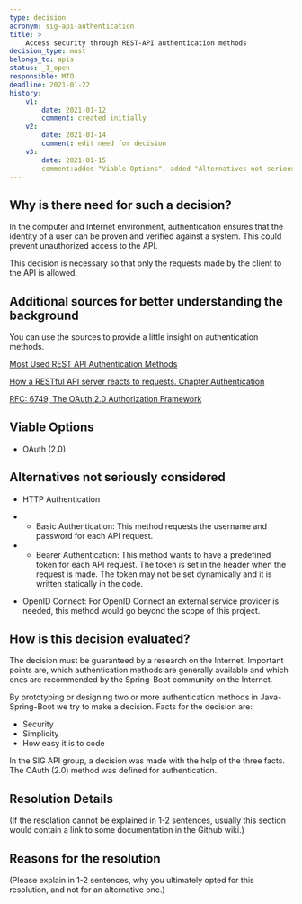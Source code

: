 ```yaml
---
type: decision
acronym: sig-api-authentication
title: >
    Access security through REST-API authentication methods
decision_type: must
belongs_to: apis
status: _1_open
responsible: MTO
deadline: 2021-01-22
history:
    v1:
        date: 2021-01-12
        comment: created initially
    v2:
        date: 2021-01-14
        comment: edit need for decision
    v3:
        date: 2021-01-15
        comment:added "Viable Options", added "Alternatives not seriously considered, edit "How is this decision evaluated?"
---
```


## Why is there need for such a decision?

In the computer and Internet environment, authentication ensures that the identity of a user can be proven and verified against a system. This could prevent unauthorized access to the API.

This decision is necessary so that only the requests made by the client to the API is allowed.
## Additional sources for better understanding the background
You can use the sources to provide a little insight on authentication methods.

[Most Used REST API Authentication Methods](https://blog.restcase.com/4-most-used-rest-api-authentication-methods/)

[How a RESTful API server reacts to requests. Chapter Authentication](https://www.oreilly.com/content/how-a-restful-api-server-reacts-to-requests/)

[RFC: 6749, The OAuth 2.0 Authorization Framework](https://www.ietf.org/rfc/rfc6749.txt)

## Viable Options

- OAuth (2.0)


## Alternatives not seriously considered

- HTTP Authentication
 - - Basic Authentication: This method requests the username and password for each API request.

 - - Bearer Authentication: This method wants to have a predefined token for each API request. The token is set in the header when the request is made. The token may not be set dynamically and it is written statically in the code.

- OpenID Connect: For OpenID Connect an external service provider is needed, this method would go beyond the scope of this project.
## How is this decision evaluated?

The decision must be guaranteed by a research on the Internet. Important points are, which authentication methods are generally available and which ones are recommended by the Spring-Boot community on the Internet.

By prototyping or designing two or more authentication methods in Java-Spring-Boot we try to make a decision.
Facts for the decision are:
- Security
- Simplicity
- How easy it is to code

In the SIG API group, a decision was made with the help of the three facts. The OAuth (2.0) method was defined for authentication.

## Resolution Details

(If the resolation cannot be explained in 1-2 sentences, usually this section would contain a link to some
documentation in the Github wiki.)


## Reasons for the resolution

(Please explain in 1-2 sentences, why you ultimately opted for this resolution, and not for an alternative one.)

